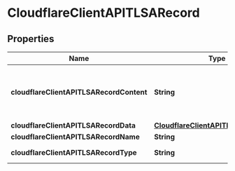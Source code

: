 # CloudflareClientAPITLSARecord

## Properties
Name | Type | Description | Notes
------------ | ------------- | ------------- | -------------
**cloudflareClientAPITLSARecordContent** | **String** | Formatted TLSA content. See &#x27;data&#x27; to set TLSA properties. |  [optional]
**cloudflareClientAPITLSARecordData** | [**CloudflareClientAPITLSARecordData**](CloudflareClientAPITLSARecordData.md) |  | 
**cloudflareClientAPITLSARecordName** | **String** |  | 
**cloudflareClientAPITLSARecordType** | **String** | Record type. | 
